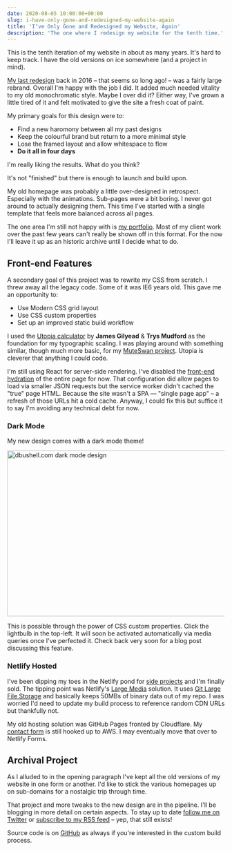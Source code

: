 ```yaml
---
date: 2020-08-05 10:00:00+00:00
slug: i-have-only-gone-and-redesigned-my-website-again
title: 'I’ve Only Gone and Redesigned my Website, Again'
description: 'The one where I redesign my website for the tenth time.'
---
```

This is the tenth iteration of my website in about as many years. It's hard to keep track. I have the old versions on ice somewhere (and a project in mind).

[My last redesign](/2016/02/29/a-bit-of-a-new-look/) back in 2016 – that seems so long ago! – was a fairly large rebrand. Overall I'm happy with the job I did. It added much needed vitality to my old monochromatic style. Maybe I over did it? Either way, I've grown a little tired of it and felt motivated to give the site a fresh coat of paint.

My primary goals for this design were to:

* Find a new haromony between all my past designs
* Keep the colourful brand but return to a more minimal style
* Lose the framed layout and allow whitespace to flow
* **Do it all in four days**

I'm really liking the results. What do you think?

It's not "finished" but there is enough to launch and build upon.

My old homepage was probably a little over-designed in retrospect. Especially with the animations. Sub-pages were a bit boring. I never got around to actually designing them. This time I've started with a single template that feels more balanced across all pages.

The one area I'm still not happy with is [my portfolio](/showcase/). Most of my client work over the past few years can't really be shown off in this format. For the now I'll leave it up as an historic archive until I decide what to do.

## Front-end Features

A secondary goal of this project was to rewrite my CSS from scratch. I threw away all the legacy code. Some of it was IE6 years old. This gave me an opportunity to:

* Use Modern CSS grid layout
* Use CSS custom properties
* Set up an improved static build workflow

I used the [Utopia calculator](https://utopia.fyi/) by **James Gilyead** & **Trys Mudford** as the foundation for my typographic scaling. I was playing around with something similar, though much more basic, for my [MuteSwan project](https://muteswan.app/). Utopia is cleverer that anything I could code.

I'm still using React for server-side rendering. I've disabled the [front-end hydration](/2018/05/21/pwa-progressive-web-apps/) of the entire page for now. That configuration did allow pages to load via smaller JSON requests but the service worker didn't cached the "true" page HTML. Because the site wasn't a SPA — "single page app" – a refresh of those URLs hit a cold cache. Anyway, I could fix this but suffice it to say I'm avoiding any technical debt for now.

### Dark Mode

My new design comes with a dark mode theme!

<p class="Image">
  <img loading="lazy" srcset="
    /images/blog/2020/dbushell-2k20-darkmode@1x.png,
    /images/blog/2020/dbushell-2k20-darkmode@2x.png 2x"
    src="/images/blog/2020/dbushell-2k20-darkmode@1x.png.png"
    alt="dbushell.com dark mode design"
    width="1024"
    height="384">
</p>

This is possible through the power of CSS custom properties. Click the lightbulb in the top-left. It will soon be activated automatically via media queries once I've perfected it. Check back very soon for a blog post discussing this feature.

### Netlify Hosted

I've been dipping my toes in the Netlify pond for [side projects](/2020/06/08/pwa-web-crypto-encryption-auto-sign-in-redux-persist/) and I'm finally sold. The tipping point was Netlify's [Large Media](https://docs.netlify.com/large-media/overview/) solution. It uses [Git Large File Storage](https://git-lfs.github.com/) and basically keeps 50MBs of binary data out of my repo. I was worried I'd need to update my build process to reference random CDN URLs but thankfully not.

My old hosting solution was GitHub Pages fronted by Cloudflare. My [contact form](/contact/) is still hooked up to AWS. I may eventually move that over to Netlify Forms.

## Archival Project

As I alluded to in the opening paragraph I've kept all the old versions of my website in one form or another. I'd like to stick the various homepages up on sub-domains for a nostalgic trip through time.

That project and more tweaks to the new design are in the pipeline. I'll be blogging in more detail on certain aspects. To stay up to date [follow me on Twitter](https://twitter.com/dbushell) or [subscribe to my RSS feed](https://dbushell.com/rss.xml) – yep, that still exists!

Source code is on [GitHub](https://github.com/dbushell/dbushell-2k20) as always if you're interested in the custom build process.
